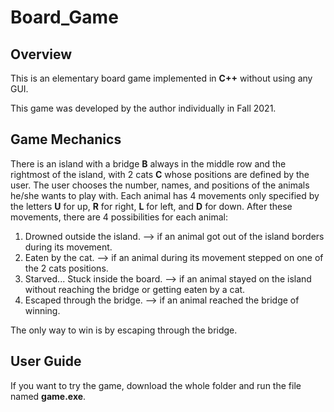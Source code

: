 # Board_Game
## Overview
This is an elementary board game implemented in **C++** without using any GUI.

This game was developed by the author individually in Fall 2021.

## Game Mechanics
There is an island with a bridge **B** always in the middle row and the rightmost of the island, with 2 cats **C** whose positions are defined by the user.
The user chooses the number, names, and positions of the animals he/she wants to play with.
Each animal has 4 movements only specified by the letters **U** for up, **R** for right, **L** for left, and **D** for down.
After these movements, there are 4 possibilities for each animal:
1. Drowned outside the island. --> if an animal got out of the island borders during its movement.
2. Eaten by the cat. --> if an animal during its movement stepped on one of the 2 cats positions.
3. Starved... Stuck inside the board. --> if an animal stayed on the island without reaching the bridge or getting eaten by a cat.
4. Escaped through the bridge. --> if an animal reached the bridge of winning.

The only way to win is by escaping through the bridge.

## User Guide
If you want to try the game, download the whole folder and run the file named **game.exe**.
